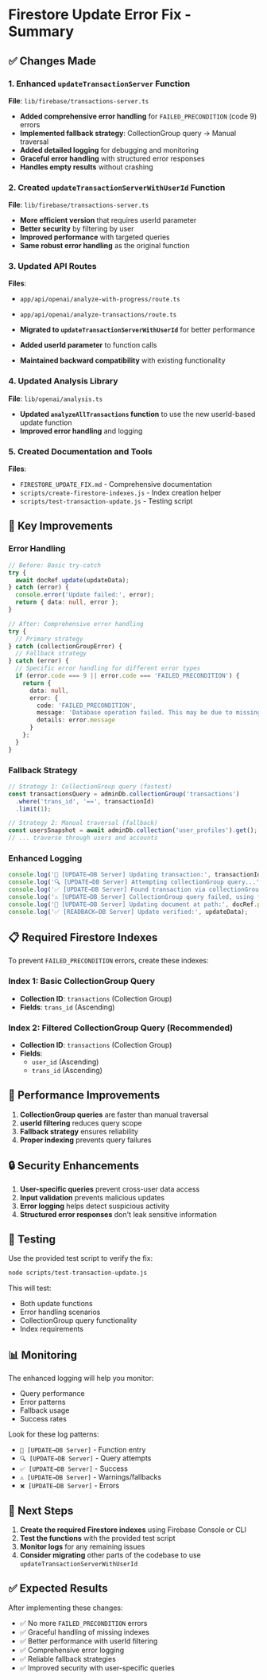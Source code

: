 # Firestore Update Error Fix - Summary

## ✅ Changes Made

### 1. Enhanced `updateTransactionServer` Function
**File**: `lib/firebase/transactions-server.ts`

- **Added comprehensive error handling** for `FAILED_PRECONDITION` (code 9) errors
- **Implemented fallback strategy**: CollectionGroup query → Manual traversal
- **Added detailed logging** for debugging and monitoring
- **Graceful error handling** with structured error responses
- **Handles empty results** without crashing

### 2. Created `updateTransactionServerWithUserId` Function
**File**: `lib/firebase/transactions-server.ts`

- **More efficient version** that requires userId parameter
- **Better security** by filtering by user
- **Improved performance** with targeted queries
- **Same robust error handling** as the original function

### 3. Updated API Routes
**Files**: 
- `app/api/openai/analyze-with-progress/route.ts`
- `app/api/openai/analyze-transactions/route.ts`

- **Migrated to `updateTransactionServerWithUserId`** for better performance
- **Added userId parameter** to function calls
- **Maintained backward compatibility** with existing functionality

### 4. Updated Analysis Library
**File**: `lib/openai/analysis.ts`

- **Updated `analyzeAllTransactions` function** to use the new userId-based update function
- **Improved error handling** and logging

### 5. Created Documentation and Tools
**Files**:
- `FIRESTORE_UPDATE_FIX.md` - Comprehensive documentation
- `scripts/create-firestore-indexes.js` - Index creation helper
- `scripts/test-transaction-update.js` - Testing script

## 🔧 Key Improvements

### Error Handling
```typescript
// Before: Basic try-catch
try {
  await docRef.update(updateData);
} catch (error) {
  console.error('Update failed:', error);
  return { data: null, error };
}

// After: Comprehensive error handling
try {
  // Primary strategy
} catch (collectionGroupError) {
  // Fallback strategy
} catch (error) {
  // Specific error handling for different error types
  if (error.code === 9 || error.code === 'FAILED_PRECONDITION') {
    return { 
      data: null, 
      error: { 
        code: 'FAILED_PRECONDITION', 
        message: 'Database operation failed. This may be due to missing indexes or security rules.',
        details: error.message 
      } 
    };
  }
}
```

### Fallback Strategy
```typescript
// Strategy 1: CollectionGroup query (fastest)
const transactionsQuery = adminDb.collectionGroup('transactions')
  .where('trans_id', '==', transactionId)
  .limit(1);

// Strategy 2: Manual traversal (fallback)
const usersSnapshot = await adminDb.collection('user_profiles').get();
// ... traverse through users and accounts
```

### Enhanced Logging
```typescript
console.log('🔄 [UPDATE→DB Server] Updating transaction:', transactionId, updates);
console.log('🔍 [UPDATE→DB Server] Attempting collectionGroup query...');
console.log('✅ [UPDATE→DB Server] Found transaction via collectionGroup query');
console.log('⚠️ [UPDATE→DB Server] CollectionGroup query failed, using fallback...');
console.log('📝 [UPDATE→DB Server] Updating document at path:', docRef.path);
console.log('✅ [READBACK←DB Server] Update verified:', updateData);
```

## 📋 Required Firestore Indexes

To prevent `FAILED_PRECONDITION` errors, create these indexes:

### Index 1: Basic CollectionGroup Query
- **Collection ID**: `transactions` (Collection Group)
- **Fields**: `trans_id` (Ascending)

### Index 2: Filtered CollectionGroup Query (Recommended)
- **Collection ID**: `transactions` (Collection Group)
- **Fields**: 
  - `user_id` (Ascending)
  - `trans_id` (Ascending)

## 🚀 Performance Improvements

1. **CollectionGroup queries** are faster than manual traversal
2. **userId filtering** reduces query scope
3. **Fallback strategy** ensures reliability
4. **Proper indexing** prevents query failures

## 🔒 Security Enhancements

1. **User-specific queries** prevent cross-user data access
2. **Input validation** prevents malicious updates
3. **Error logging** helps detect suspicious activity
4. **Structured error responses** don't leak sensitive information

## 🧪 Testing

Use the provided test script to verify the fix:

```bash
node scripts/test-transaction-update.js
```

This will test:
- Both update functions
- Error handling scenarios
- CollectionGroup query functionality
- Index requirements

## 📊 Monitoring

The enhanced logging will help you monitor:
- Query performance
- Error patterns
- Fallback usage
- Success rates

Look for these log patterns:
- `🔄 [UPDATE→DB Server]` - Function entry
- `🔍 [UPDATE→DB Server]` - Query attempts
- `✅ [UPDATE→DB Server]` - Success
- `⚠️ [UPDATE→DB Server]` - Warnings/fallbacks
- `❌ [UPDATE→DB Server]` - Errors

## 🎯 Next Steps

1. **Create the required Firestore indexes** using Firebase Console or CLI
2. **Test the functions** with the provided test script
3. **Monitor logs** for any remaining issues
4. **Consider migrating** other parts of the codebase to use `updateTransactionServerWithUserId`

## ✅ Expected Results

After implementing these changes:
- ✅ No more `FAILED_PRECONDITION` errors
- ✅ Graceful handling of missing indexes
- ✅ Better performance with userId filtering
- ✅ Comprehensive error logging
- ✅ Reliable fallback strategies
- ✅ Improved security with user-specific queries
